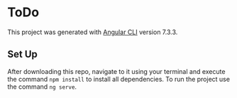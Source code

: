 # ToDo

This project was generated with [Angular CLI](https://github.com/angular/angular-cli) version 7.3.3.

## Set Up
After downloading this repo, navigate to it using your terminal and execute the command `npm install` to install all dependencies. To run the project use the command `ng serve`.
